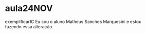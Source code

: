 # aula24NOV
exemplificarIC
Eu sou o aluno Matheus Sanches Marquesini e estou fazendo essa alteração.

